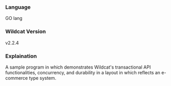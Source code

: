 ### Language 
GO lang

### Wildcat Version
v2.2.4

### Explaination
A sample program in which demonstrates Wildcat's transactional API functionalities, concurrency, and durability in a layout in which reflects an e-commerce type system.
